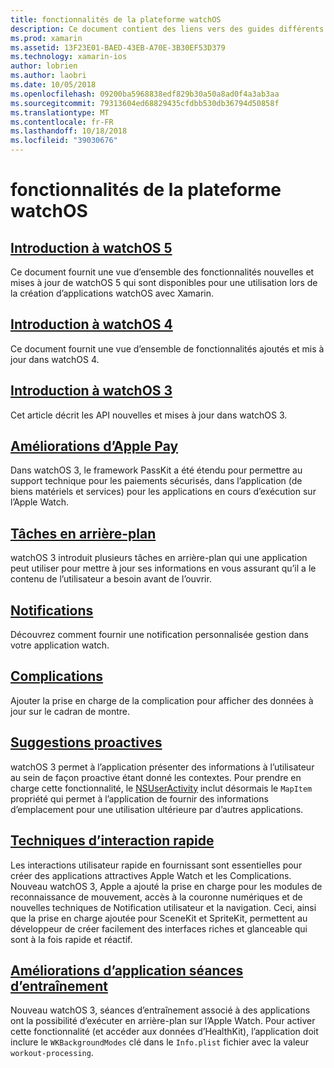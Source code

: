 ```yaml
---
title: fonctionnalités de la plateforme watchOS
description: Ce document contient des liens vers des guides différents qui décrivent les fonctionnalités de la plateforme watchOS tels que Apple Pay, notifications, complications, suggestions proactives, applications de séances d’entraînement et bien plus encore.
ms.prod: xamarin
ms.assetid: 13F23E01-BAED-43EB-A70E-3B30EF53D379
ms.technology: xamarin-ios
author: lobrien
ms.author: laobri
ms.date: 10/05/2018
ms.openlocfilehash: 09200ba5968838edf829b30a50a8ad0f4a3ab3aa
ms.sourcegitcommit: 79313604ed68829435cfdbb530db36794d50858f
ms.translationtype: MT
ms.contentlocale: fr-FR
ms.lasthandoff: 10/18/2018
ms.locfileid: "39030676"
---
```

# <a name="watchos-platform-features"></a>fonctionnalités de la plateforme watchOS

## <a name="introduction-to-watchos-5introduction-to-watchos5indexmd"></a>[Introduction à watchOS 5](introduction-to-watchos5/index.md)

Ce document fournit une vue d’ensemble des fonctionnalités nouvelles et mises à jour de watchOS 5 qui sont disponibles pour une utilisation lors de la création d’applications watchOS avec Xamarin.

## <a name="introduction-to-watchos-4introduction-to-watchos4md"></a>[Introduction à watchOS 4](introduction-to-watchos4.md)

Ce document fournit une vue d’ensemble de fonctionnalités ajoutés et mis à jour dans watchOS 4.

## <a name="introduction-to-watchos-3introduction-to-watchos3indexmd"></a>[Introduction à watchOS 3](introduction-to-watchos3/index.md)

Cet article décrit les API nouvelles et mises à jour dans watchOS 3.

## <a name="apple-pay-enhancementsioswatchosplatformapple-paymd"></a>[Améliorations d’Apple Pay](~/ios/watchos/platform/apple-pay.md)

Dans watchOS 3, le framework PassKit a été étendu pour permettre au support technique pour les paiements sécurisés, dans l’application (de biens matériels et services) pour les applications en cours d’exécution sur l’Apple Watch.

## <a name="background-tasksioswatchosplatformbackground-tasksmd"></a>[Tâches en arrière-plan](~/ios/watchos/platform/background-tasks.md)

watchOS 3 introduit plusieurs tâches en arrière-plan qui une application peut utiliser pour mettre à jour ses informations en vous assurant qu’il a le contenu de l’utilisateur a besoin avant de l’ouvrir.

## <a name="notificationsnotificationsmd"></a>[Notifications](notifications.md)

Découvrez comment fournir une notification personnalisée gestion dans votre application watch.

## <a name="complicationscomplicationsmd"></a>[Complications](complications.md)

Ajouter la prise en charge de la complication pour afficher des données à jour sur le cadran de montre.

## <a name="proactive-suggestionsioswatchosplatformproactive-suggestionsmd"></a>[Suggestions proactives](~/ios/watchos/platform/proactive-suggestions.md)

watchOS 3 permet à l’application présenter des informations à l’utilisateur au sein de façon proactive étant donné les contextes. Pour prendre en charge cette fonctionnalité, le [NSUserActivity](https://developer.apple.com/reference/foundation/nsuseractivity) inclut désormais le `MapItem` propriété qui permet à l’application de fournir des informations d’emplacement pour une utilisation ultérieure par d’autres applications.

## <a name="quick-interaction-techniquesioswatchosplatformquick-interaction-techniquesmd"></a>[Techniques d’interaction rapide](~/ios/watchos/platform/quick-interaction-techniques.md)

Les interactions utilisateur rapide en fournissant sont essentielles pour créer des applications attractives Apple Watch et les Complications. Nouveau watchOS 3, Apple a ajouté la prise en charge pour les modules de reconnaissance de mouvement, accès à la couronne numériques et de nouvelles techniques de Notification utilisateur et la navigation. Ceci, ainsi que la prise en charge ajoutée pour SceneKit et SpriteKit, permettent au développeur de créer facilement des interfaces riches et glanceable qui sont à la fois rapide et réactif.

## <a name="workout-app-enhancementsioswatchosplatformworkout-appsmd"></a>[Améliorations d’application séances d’entraînement](~/ios/watchos/platform/workout-apps.md)

Nouveau watchOS 3, séances d’entraînement associé à des applications ont la possibilité d’exécuter en arrière-plan sur l’Apple Watch. Pour activer cette fonctionnalité (et accéder aux données d’HealthKit), l’application doit inclure le `WKBackgroundModes` clé dans le `Info.plist` fichier avec la valeur `workout-processing`.
